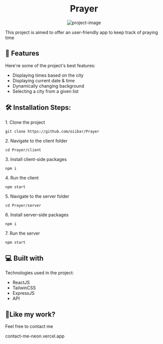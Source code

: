<h1 align="center" id="title">Prayer</h1>

<p align="center"><img src="https://socialify.git.ci/oiibar/Prayer/image?font=Raleway&amp;language=1&amp;name=1&amp;owner=1&amp;pattern=Solid&amp;theme=Light" alt="project-image"></p>

<p id="description">This project is aimed to offer an user-friendly app to keep track of praying time</p>
  
  
<h2>🧐 Features</h2>

Here're some of the project's best features:

*   Displaying times based on the city
*   Displaying current date & time
*   Dynamically changing background
*   Selecting a city from a given list

<h2>🛠️ Installation Steps:</h2>

<p>1. Clone the project</p>

```
git clone https://github.com/oiibar/Prayer
```

<p>2. Navigate to the client folder</p>

```
cd Prayer/client
```

<p>3. Install client-side packages</p>

```
npm i
```

<p>4. Run the client</p>

```
npm start
```

<p>5. Navigate to the server folder</p>

```
cd Prayer/server
```

<p>6. Install server-side packages</p>

```
npm i
```

<p>7. Run the server</p>

```
npm start
```

  
  
<h2>💻 Built with</h2>

Technologies used in the project:

*   ReactJS
*   TailwinCSS
*   ExpressJS
*   API

<h2>💖Like my work?</h2>

Feel free to contact me<p>contact-me-neon.vercel.app</p>
